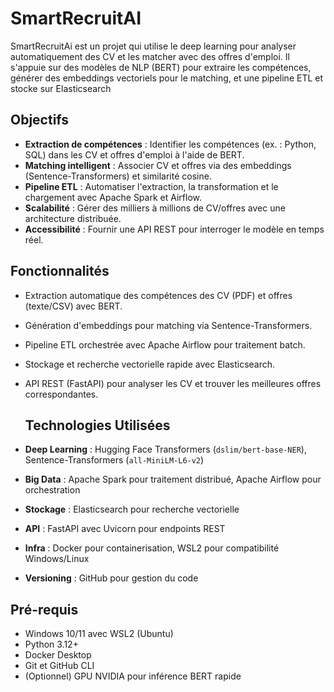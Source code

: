 # SmartRecruitAI
SmartRecruitAi est un projet qui utilise le deep learning pour analyser automatiquement des CV et les matcher avec des offres d'emploi. Il s'appuie sur des modèles de NLP (BERT) pour extraire les compétences, générer des embeddings vectoriels pour le matching, et une pipeline ETL  et stocke sur Elasticsearch 
## Objectifs
- **Extraction de compétences** : Identifier les compétences (ex. : Python, SQL) dans les CV et offres d'emploi à l'aide de BERT.
- **Matching intelligent** : Associer CV et offres via des embeddings (Sentence-Transformers) et similarité cosine.
- **Pipeline ETL** : Automatiser l'extraction, la transformation et le chargement avec Apache Spark et Airflow.
- **Scalabilité** : Gérer des milliers à millions de CV/offres avec une architecture distribuée.
- **Accessibilité** : Fournir une API REST pour interroger le modèle en temps réel.

## Fonctionnalités
- Extraction automatique des compétences des CV (PDF) et offres (texte/CSV) avec BERT.
- Génération d'embeddings pour matching via Sentence-Transformers.
- Pipeline ETL orchestrée avec Apache Airflow pour traitement batch.
- Stockage et recherche vectorielle rapide avec Elasticsearch.
- API REST (FastAPI) pour analyser les CV et trouver les meilleures offres correspondantes.

  ## Technologies Utilisées
- **Deep Learning** : Hugging Face Transformers (`dslim/bert-base-NER`), Sentence-Transformers (`all-MiniLM-L6-v2`)
- **Big Data** : Apache Spark pour traitement distribué, Apache Airflow pour orchestration
- **Stockage** : Elasticsearch pour recherche vectorielle
- **API** : FastAPI avec Uvicorn pour endpoints REST
- **Infra** : Docker pour containerisation, WSL2 pour compatibilité Windows/Linux
- **Versioning** : GitHub pour gestion du code

## Pré-requis
- Windows 10/11 avec WSL2 (Ubuntu)
- Python 3.12+
- Docker Desktop
- Git et GitHub CLI
- (Optionnel) GPU NVIDIA pour inférence BERT rapide
